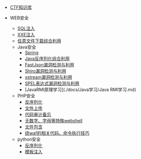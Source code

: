 
* [CTF知识库](./docs/ctf简介.md)
  
* WEB安全
  * [SQL注入](./docs/CTF中的SQL注入.md)
  * [XXE注入](./docs/CTF中的XXE注入.md)
  * [任意文件下载综合利用](./docs/任意文件下载综合利用.md)
  * Java安全
    * [Spring](./docs/spring相关漏洞备忘.md)
    * [Java反序列化综合利用](./docs/Java反序列化综合利用.md)
    * [FastJson漏洞检测与利用](./docs/FastJson检测与利用.md)
    * [Shiro漏洞检测与利用](./docs/Shiro漏洞检测与利用.md)
    * [xstream漏洞检测与利用](./docs/xstream漏洞检测与利用.md)
    * [SPEL表达式漏洞检测与利用](./docs/SPEL表达式漏洞检测与利用.md)
    * [JavaRMI原理学习](./docs/Java学习/Java RMI学习.md)
  * PHP安全
    * [反序列化](./docs/PHP反序列化漏洞.md)
    * [文件上传](./docs/PHP文件上传总结.md)
    * [代码审计备忘](./docs/PHP代码审计备忘.md)
    * [无数字、字母等特殊webshell](./docs/PHP无数字、字母等特殊webshell.md)
    * [文件包含](./docs/PHP文件包含总结.md)
    * [绕waf的相关代码、命令执行技巧](./docs/PHP绕waf的相关代码、命令执行技巧.md)
  * python安全
    * [反序列化](./docs/python反序列化漏洞.md)
    * [模板注入](./docs/python模板注入总结.md)

  

